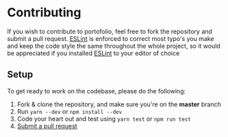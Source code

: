 # Contributing

If you wish to contribute to portofolio, feel free to fork the repository and submit a pull request.
[ESLint](https://eslint.org/) is enforced to correct most typo's you make and keep the code style the same throughout the whole project, so it would be appreciated if you installed [ESLint](https://eslint.org/) to your editor of choice

## Setup
To get ready to work on the codebase, please do the following:

1. Fork & clone the repository, and make sure you're on the **master** branch
2. Run `yarn --dev` or `npm install --dev`
4. Code your heart out and test using `yarn test` or `npm run test`
6. [Submit a pull request](https://github.com/Wessel/portofolio/compare)

